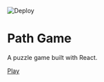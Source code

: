![Deploy](https://github.com/tqc/path-game/workflows/deploy.yml/badge.svg?branch=master)

# Path Game

A puzzle game built with React.

[Play](http://path-game.tqclarkson.com)
